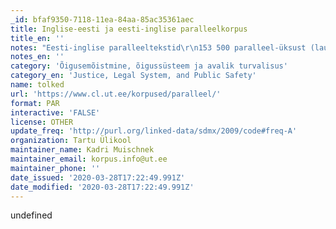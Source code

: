 ```yaml
---
_id: bfaf9350-7118-11ea-84aa-85ac35361aec
title: Inglise-eesti ja eesti-inglise paralleelkorpus
title_en: ''
notes: "Eesti-inglise paralleeltekstid\r\n153 500 paralleel-üksust (lauset või loendi elementi) 392 failis. Eesti keeles 1,7 miljonit sõna, inglise keeles 2,9 miljonit sõna.\r\n\r\nInglise-eesti paralleeltekstid\r\nInglise-eesti paralleeltekstid on jagatud kaheks grupiks vastavalt algtekstide jaotusele leheküljel www.legaltext.ee:\r\n\r\n224323 + 57836 paralleel-üksust (lauset või loendi elementi) 2981 + 1093 failis. Eesti keeles 2,6 + 0,7 miljonit sõna, inglise keeles 3,9 + 1,0 miljonit sõna.\r\n\r\nSõnade hulka on loetud ka numbrid ja lühendid."
notes_en: ''
category: 'Õigusemõistmine, õigussüsteem ja avalik turvalisus'
category_en: 'Justice, Legal System, and Public Safety'
name: tolked
url: 'https://www.cl.ut.ee/korpused/paralleel/'
format: PAR
interactive: 'FALSE'
license: OTHER
update_freq: 'http://purl.org/linked-data/sdmx/2009/code#freq-A'
organization: Tartu Ülikool
maintainer_name: Kadri Muischnek
maintainer_email: korpus.info@ut.ee
maintainer_phone: ''
date_issued: '2020-03-28T17:22:49.991Z'
date_modified: '2020-03-28T17:22:49.991Z'
---
```

undefined
